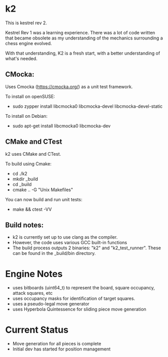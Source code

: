# k2
This is kestrel rev 2.

Kestrel Rev 1 was a learning experience. There was a lot of code written that became obsolete as my understanding of the mechanics surrounding a chess engine evolved.

With that understanding, K2 is a fresh start, with a better understanding of what's needed.


## CMocka:
Uses Cmocka (https://cmocka.org/) as a unit test framework.

To install on openSUSE:
- sudo zypper install libcmocka0 libcmocka-devel libcmocka-devel-static

To install on Debian:
- sudo apt-get install libcmocka0 libcmocka-dev


## CMake and CTest
k2 uses CMake and CTest.

To build using Cmake:
- cd ./k2
- mkdir _build
- cd _build
- cmake .. -G "Unix Makefiles"

You can now build and run unit tests: 
- make && ctest -VV

## Build notes:
- k2 is currently set up to use clang as the compiler.
- However, the code uses various GCC built-in functions
- The build process outputs 2 binaries: "k2" and "k2_test_runner". These can be found in the _build/bin directory.


# Engine Notes
- uses bitboards (uint64_t) to represent the board, square occupancy, attack squares, etc
- uses occupancy masks for identification of target squares.
- uses a pseudo-legal move generator
- uses Hyperbola Quintessence for sliding piece move generation

# Current Status
- Move generation for all pieces is complete
- Initial dev has started for position management
